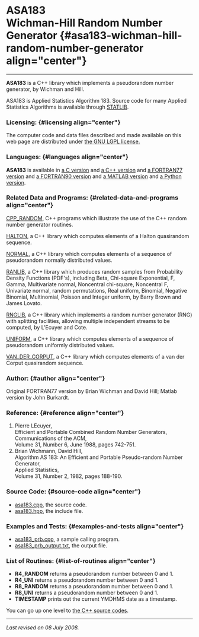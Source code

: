 ASA183\
Wichman-Hill Random Number Generator {#asa183-wichman-hill-random-number-generator align="center"}
====================================

------------------------------------------------------------------------

**ASA183** is a C++ library which implements a pseudorandom number
generator, by Wichman and Hill.

ASA183 is Applied Statistics Algorithm 183. Source code for many Applied
Statistics Algorithms is available through
[STATLIB](http://lib.stat.cmu.edu/apstat).

### Licensing: {#licensing align="center"}

The computer code and data files described and made available on this
web page are distributed under [the GNU LGPL
license.](../../txt/gnu_lgpl.txt)

### Languages: {#languages align="center"}

**ASA183** is available in [a C version](../../c_src/asa183/asa183.md)
and [a C++ version](../../master/asa183/asa183.md) and [a FORTRAN77
version](../../f77_src/asa183/asa183.md) and [a FORTRAN90
version](../../f_src/asa183/asa183.md) and [a MATLAB
version](../../m_src/asa183/asa183.md) and [a Python
version](../../py_src/asa183/asa183.md).

### Related Data and Programs: {#related-data-and-programs align="center"}

[CPP\_RANDOM](../../master/cpp_random/cpp_random.md), C++ programs
which illustrate the use of the C++ random number generator routines.

[HALTON](../../master/halton/halton.md), a C++ library which computes
elements of a Halton quasirandom sequence.

[NORMAL](../../master/normal/normal.md), a C++ library which computes
elements of a sequence of pseudorandom normally distributed values.

[RANLIB](../../master/ranlib/ranlib.md), a C++ library which produces
random samples from Probability Density Functions (PDF's), including
Beta, Chi-square Exponential, F, Gamma, Multivariate normal, Noncentral
chi-square, Noncentral F, Univariate normal, random permutations, Real
uniform, Binomial, Negative Binomial, Multinomial, Poisson and Integer
uniform, by Barry Brown and James Lovato.

[RNGLIB](../../master/rnglib/rnglib.md), a C++ library which
implements a random number generator (RNG) with splitting facilities,
allowing multiple independent streams to be computed, by L'Ecuyer and
Cote.

[UNIFORM](../../master/uniform/uniform.md), a C++ library which
computes elements of a sequence of pseudorandom uniformly distributed
values.

[VAN\_DER\_CORPUT](../../master/van_der_corput/van_der_corput.md), a
C++ library which computes elements of a van der Corput quasirandom
sequence.

### Author: {#author align="center"}

Original FORTRAN77 version by Brian Wichman and David Hill; Matlab
version by John Burkardt.

### Reference: {#reference align="center"}

1.  Pierre LEcuyer,\
    Efficient and Portable Combined Random Number Generators,\
    Communications of the ACM,\
    Volume 31, Number 6, June 1988, pages 742-751.
2.  Brian Wichmann, David Hill,\
    Algorithm AS 183: An Efficient and Portable Pseudo-random Number
    Generator,\
    Applied Statistics,\
    Volume 31, Number 2, 1982, pages 188-190.

### Source Code: {#source-code align="center"}

-   [asa183.cpp](asa183.cpp), the source code.
-   [asa183.hpp](asa183.hpp), the include file.

### Examples and Tests: {#examples-and-tests align="center"}

-   [asa183\_prb.cpp](asa183_prb.cpp), a sample calling program.
-   [asa183\_prb\_output.txt](asa183_prb_output.txt), the output file.

### List of Routines: {#list-of-routines align="center"}

-   **R4\_RANDOM** returns a pseudorandom number between 0 and 1.
-   **R4\_UNI** returns a pseudorandom number between 0 and 1.
-   **R8\_RANDOM** returns a pseudorandom number between 0 and 1.
-   **R8\_UNI** returns a pseudorandom number between 0 and 1.
-   **TIMESTAMP** prints out the current YMDHMS date as a timestamp.

You can go up one level to [the C++ source codes](../cpp_src.md).

------------------------------------------------------------------------

*Last revised on 08 July 2008.*
